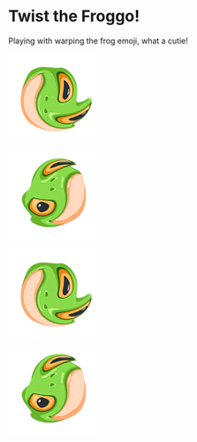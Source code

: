 # Twist the Froggo!

Playing with warping the frog emoji, what a cutie!

![](output/out_0339.png?raw=true)

![](output/out_10096.png?raw=true)

![](output/out_10400.png?raw=true)

![](output/out_10800.png?raw=true)
